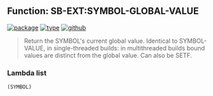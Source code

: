 ## Function: SB-EXT:SYMBOL-GLOBAL-VALUE
[![package](https://img.shields.io/badge/Package-SB--EXT-5f9ea0.svg?style=social&colorA=999999)](../) [![type](https://img.shields.io/badge/Type-Function-5f9ea0.svg?style=social&colorA=999999)](../#function) [![github](https://img.shields.io/badge/GitHub-View_the_source-5f9ea0.svg?style=social&colorA=999999&logo=github)](https://github.com/sbcl/sbcl/blob/master/src/code/symbol.lisp/) 

> Return the SYMBOL's current global value. Identical to SYMBOL-VALUE,
> in single-threaded builds: in multithreaded builds bound values are
> distinct from the global value. Can also be SETF.

### Lambda list
```
(SYMBOL)
```
